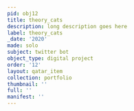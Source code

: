 ```yaml
---
pid: obj12
title: theory_cats
description: long description goes here
label: theory_cats
_date: '2020'
made: solo
subject: twitter bot
object_type: digital project
order: '12'
layout: qatar_item
collection: portfolio
thumbnail: ''
full: ''
manifest: ''
---
```


